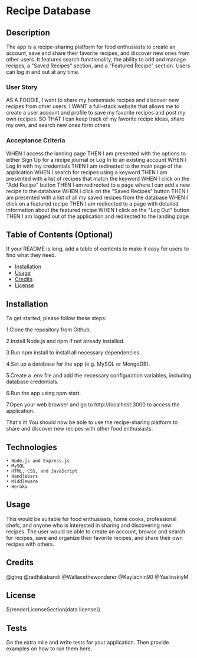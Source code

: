# Recipe Database

## Description

The app is a recipe-sharing platform for food enthusiasts to create an account, save and share their favorite recipes, and discover new ones from other users. It features search functionality, the ability to add and manage recipes, a "Saved Recipes" section, and a "Featured Recipe" section. Users can log in and out at any time.

### User Story
AS A FOODIE, I want to share my homemade recipes and discover new recipes from other users.
I WANT a full-stack website that allows me to create a user account and profile to save my favorite recipes and post my own recipes.
SO THAT I can keep track of my favorite recipe ideas, share my own, and search new ones form others

### Acceptance Criteria
WHEN I access the landing page
THEN I am presented with the options to either Sign Up for a recipe journal or Log In to an existing account
WHEN I Log In with my credentials
THEN I am redirected to the main page of the application
WHEN I search for recipes using a keyword
THEN I am presented with a list of recipes that match the keyword
WHEN I click on the "Add Recipe" button
THEN I am redirected to a page where I can add a new recipe to the database
WHEN I click on the "Saved Recipes" button
THEN I am presented with a list of all my saved recipes from the database
WHEN I click on a featured recipe
THEN I am redirected to a page with detailed information about the featured recipe
WHEN I click on the "Log Out" button
THEN I am logged out of the application and redirected to the landing page

## Table of Contents (Optional)

If your README is long, add a table of contents to make it easy for users to find what they need.

- [Installation](#installation)
- [Usage](#usage)
- [Credits](#credits)
- [License](#license)


## Installation

To get started, please follow these steps:

1.Clone the repository from Github.

2.Install Node.js and npm if not already installed.

3.Run npm install to install all necessary dependencies.

4.Set up a database for the app (e.g. MySQL or MongoDB).

5.Create a .env file and add the necessary configuration variables, including database credentials.

6.Run the app using npm start.

7.Open your web browser and go to http://localhost:3000 to access the application.

That's it! You should now be able to use the recipe-sharing platform to share and discover new recipes with other food enthusiasts.

## Technologies
	• Node.js and Express.js
	• MySQL
	• HTML, CSS, and JavaScript
	• Handlebars
	• Middleware
    • Heroku 

## Usage

This would be suitable for food enthusiasts, home cooks, professional chefs, and anyone who is interested in sharing and discovering new recipes. The user would be able to create an account, browse and search for recipes, save and organize their favorite recipes, and share their own recipes with others.


## Credits
@gtnq
@radhikabandi
@Wallacethewonderer
@Kaylachin90
@YaslinskiyM


## License
${renderLicenseSection(data.license)} 


## Tests

Go the extra mile and write tests for your application. Then provide examples on how to run them here.